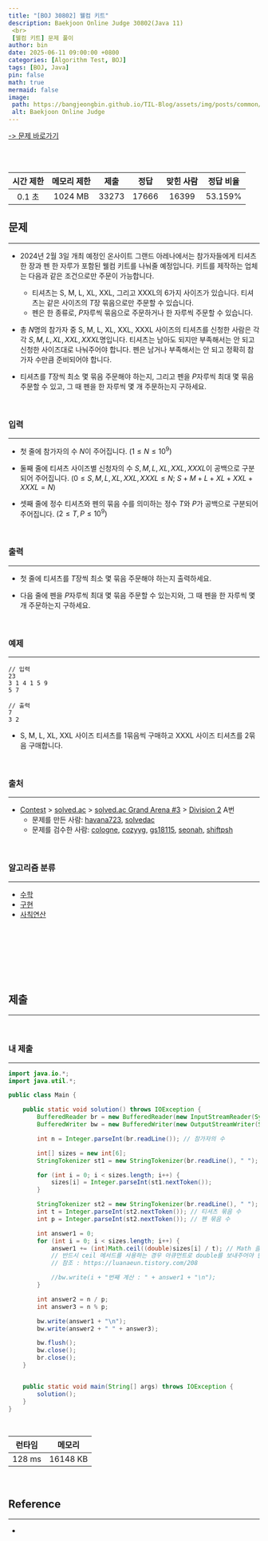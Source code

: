 ```yaml
---
title: "[BOJ 30802] 웰컴 키트"
description: Baekjoon Online Judge 30802(Java 11)
 <br>
 [웰컴 키트] 문제 풀이
author: bin
date: 2025-06-11 09:00:00 +0800
categories: [Algorithm Test, BOJ]
tags: [BOJ, Java]
pin: false
math: true
mermaid: false
image:
 path: https://bangjeongbin.github.io/TIL-Blog/assets/img/posts/common/baekjoon-logo.png
 alt: Baekjoon Online Judge
---
```

[-> 문제 바로가기](https://www.acmicpc.net/problem/30802)

<br>
<br>

| 시간 제한 | 메모리 제한  |  제출   |  정답   | 맞힌 사람 |  정답 비율  |
| :---: | :-----: | :---: | :---: | :---: | :-----: |
| 0.1 초 | 1024 MB | 33273 | 17666 | 16399 | 53.159% |

## 문제
---
- 2024년 2월 3일 개최 예정인 온사이트 그랜드 아레나에서는 참가자들에게 티셔츠 한 장과 펜 한 자루가 포함된 웰컴 키트를 나눠줄 예정입니다. 키트를 제작하는 업체는 다음과 같은 조건으로만 주문이 가능합니다.

	- 티셔츠는 S, M, L, XL, XXL, 그리고 XXXL의 6가지 사이즈가 있습니다. 티셔츠는 같은 사이즈의 $T$장 묶음으로만 주문할 수 있습니다.
	- 펜은 한 종류로, $P$자루씩 묶음으로 주문하거나 한 자루씩 주문할 수 있습니다.

- 총 $N$명의 참가자 중 S, M, L, XL, XXL, XXXL 사이즈의 티셔츠를 신청한 사람은 각각 $S, M, L, XL, XXL, XXXL$명입니다. 티셔츠는 남아도 되지만 부족해서는 안 되고 신청한 사이즈대로 나눠주어야 합니다. 펜은 남거나 부족해서는 안 되고 정확히 참가자 수만큼 준비되어야 합니다.

- 티셔츠를 $T$장씩 최소 몇 묶음 주문해야 하는지, 그리고 펜을 $P$자루씩 최대 몇 묶음 주문할 수 있고, 그 때 펜을 한 자루씩 몇 개 주문하는지 구하세요.

<br>

### 입력
---
- 첫 줄에 참가자의 수 $N$이 주어집니다. $(1 \le N \le 10^9)$ 

- 둘째 줄에 티셔츠 사이즈별 신청자의 수 $S, M, L, XL, XXL, XXXL$이 공백으로 구분되어 주어집니다. $(0 \le S, M, L, XL, XXL, XXXL \le N;$ $S + M + L + XL + XXL + XXXL = N)$ 

- 셋째 줄에 정수 티셔츠와 펜의 묶음 수를 의미하는 정수 $T$와 $P$가 공백으로 구분되어 주어집니다. $(2 \le T, P \le 10^9)$

<br>

### 출력
---
- 첫 줄에 티셔츠를 $T$장씩 최소 몇 묶음 주문해야 하는지 출력하세요.

- 다음 줄에 펜을 $P$자루씩 최대 몇 묶음 주문할 수 있는지와, 그 때 펜을 한 자루씩 몇 개 주문하는지 구하세요.

<br>

### 예제
---
```
// 입력
23
3 1 4 1 5 9
5 7
```

```
// 출력
7
3 2
```

- S, M, L, XL, XXL 사이즈 티셔츠를 $1$묶음씩 구매하고 XXXL 사이즈 티셔츠를 $2$묶음 구매합니다.

<br>

### 출처
---
- [Contest](https://www.acmicpc.net/category/45) > [solved.ac](https://www.acmicpc.net/category/859) > [solved.ac Grand Arena #3](https://www.acmicpc.net/category/1003) > [Division 2](https://www.acmicpc.net/category/detail/4059) A번
	- 문제를 만든 사람: [havana723](https://www.acmicpc.net/user/havana723), [solvedac](https://www.acmicpc.net/user/solvedac)
	- 문제를 검수한 사람: [cologne](https://www.acmicpc.net/user/cologne), [cozyyg](https://www.acmicpc.net/user/cozyyg), [gs18115](https://www.acmicpc.net/user/gs18115), [seonah](https://www.acmicpc.net/user/seonah), [shiftpsh](https://www.acmicpc.net/user/shiftpsh)

<br>

### 알고리즘 분류
---
- [수학](https://www.acmicpc.net/problem/tag/124)
- [구현](https://www.acmicpc.net/problem/tag/102)
- [사칙연산](https://www.acmicpc.net/problem/tag/121)

<br>
<br>
<br>
<br>
<br>
<br>

## 제출
---

<br>

### 내 제출
---
```java
import java.io.*;
import java.util.*;

public class Main {

    public static void solution() throws IOException {
        BufferedReader br = new BufferedReader(new InputStreamReader(System.in));
        BufferedWriter bw = new BufferedWriter(new OutputStreamWriter(System.out));

        int n = Integer.parseInt(br.readLine()); // 참가자의 수

        int[] sizes = new int[6];
        StringTokenizer st1 = new StringTokenizer(br.readLine(), " "); // 사이즈별 신청자 수

        for (int i = 0; i < sizes.length; i++) {
            sizes[i] = Integer.parseInt(st1.nextToken());
        }

        StringTokenizer st2 = new StringTokenizer(br.readLine(), " ");
        int t = Integer.parseInt(st2.nextToken()); // 티셔츠 묶음 수
        int p = Integer.parseInt(st2.nextToken()); // 펜 묶음 수

        int answer1 = 0;
        for (int i = 0; i < sizes.length; i++) {
            answer1 += (int)Math.ceil((double)sizes[i] / t); // Math 클래스의 ceil 메서드를 사용하여 올림을 함
            // 반드시 ceil 메서드를 사용하는 경우 아큐먼트로 double를 보내주어야 한다.
            // 참조 : https://luanaeun.tistory.com/208 

            //bw.write(i + "번째 계산 : " + answer1 + "\n");
        }

        int answer2 = n / p;
        int answer3 = n % p;

        bw.write(answer1 + "\n");
        bw.write(answer2 + " " + answer3);

        bw.flush();
        bw.close();
        br.close();
    }


    public static void main(String[] args) throws IOException {
        solution();
    }
}

```

<br>

|  런타임   |   메모리    |
| :----: | :------: |
| 128 ms | 16148 KB |

<br>

## Reference
---
- 
